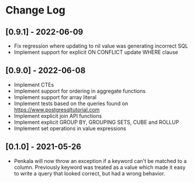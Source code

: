 # Change Log

## [0.9.1] - 2022-06-09

- Fix regression where updating to nil value was generating incorrect SQL
- Implement support for explicit ON CONFLICT update WHERE clause

## [0.9.0] - 2022-06-08

- Implement CTEs
- Implement support for ordering in aggregate functions
- Implement support for array literal
- Implement tests based on the queries found on https://www.postgresqltutorial.com
- Implement explicit join API functions
- Implement explicit GROUP BY, GROUPING SETS, CUBE and ROLLUP
- Implement set operations in value expressions

## [0.1.0] - 2021-05-26

- Penkala will now throw an exception if a keyword can't be matched to a column. Previously keyword was treated as a value which made it easy to write a query that looked correct, but had a wrong behavior.

